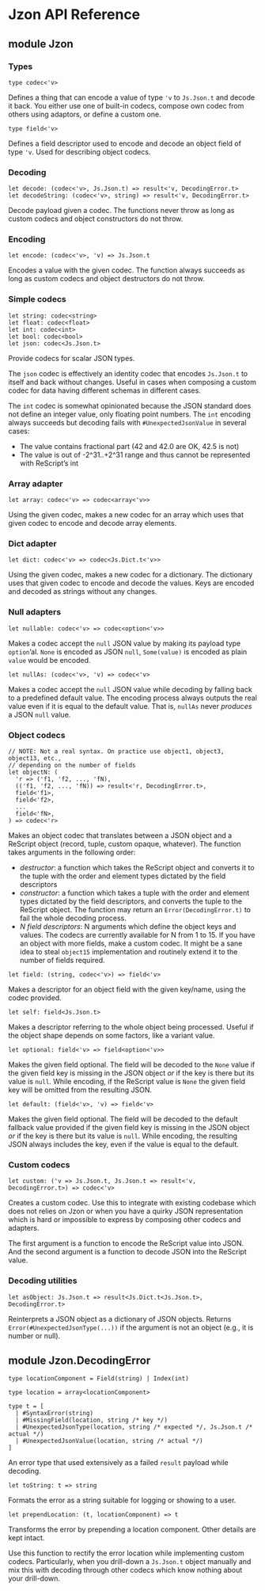# Jzon API Reference

## module Jzon

### Types

```rescript
type codec<'v>
```

Defines a thing that can encode a value of type `'v` to `Js.Json.t` and decode it back. You either use one of built-in codecs, compose own codec from others using adaptors, or define a custom one.

```rescript
type field<'v>
```

Defines a field descriptor used to encode and decode an object field of type `'v`. Used for describing object codecs.

### Decoding

```rescript
let decode: (codec<'v>, Js.Json.t) => result<'v, DecodingError.t>
let decodeString: (codec<'v>, string) => result<'v, DecodingError.t>
```

Decode payload given a codec. The functions never throw as long as custom codecs and object constructors do not throw.

### Encoding

```rescript
let encode: (codec<'v>, 'v) => Js.Json.t
```

Encodes a value with the given codec. The function always succeeds as long as custom codecs and object destructors do not throw.

### Simple codecs

```rescript
let string: codec<string>
let float: codec<float>
let int: codec<int>
let bool: codec<bool>
let json: codec<Js.Json.t>
```

Provide codecs for scalar JSON types.

The `json` codec is effectively an identity codec that encodes `Js.Json.t` to itself and back without changes. Useful in cases when composing a custom codec for data having different schemas in different cases.

The `int` codec is somewhat opinionated because the JSON standard does not define an integer value, only floating point numbers. The `int` encoding always succeeds but decoding fails with `#UnexpectedJsonValue` in several cases:

- The value contains fractional part (42 and 42.0 are OK, 42.5 is not)
- The value is out of -2^31..+2^31 range and thus cannot be represented with ReScript’s int

### Array adapter

```rescript
let array: codec<'v> => codec<array<'v>>
```

Using the given codec, makes a new codec for an array which uses that given codec to encode and decode array elements.

### Dict adapter

```rescript
let dict: codec<'v> => codec<Js.Dict.t<'v>>
```

Using the given codec, makes a new codec for a dictionary. The dictionary uses that given codec to encode and decode the values. Keys are encoded and decoded as strings without any changes.

### Null adapters

```rescript
let nullable: codec<'v> => codec<option<'v>>
```

Makes a codec accept the `null` JSON value by making its payload type `option`’al. `None` is encoded as JSON `null`, `Some(value)` is encoded as plain `value` would be encoded.

```rescript
let nullAs: (codec<'v>, 'v) => codec<'v>
```

Makes a codec accept the `null` JSON value while decoding by falling back to a predefined default value. The encoding process always outputs the real value even if it is equal to the default value. That is, `nullAs` never _produces_ a JSON `null` value.

### Object codecs

```rescript
// NOTE: Not a real syntax. On practice use object1, object3, object13, etc.,
// depending on the number of fields
let objectN: (
  'r => ('f1, 'f2, ..., 'fN),
  (('f1, 'f2, ..., 'fN)) => result<'r, DecodingError.t>,
  field<'f1>,
  field<'f2>,
  ...
  field<'fN>,
) => codec<'r>
```

Makes an object codec that translates between a JSON object and a ReScript object (record, tuple, custom opaque, whatever). The function takes arguments in the following order:

- _destructor_: a function which takes the ReScript object and converts it to the tuple with the order and element types dictated by the field descriptors
- _constructor_: a function which takes a tuple with the order and element types dictated by the field descriptors, and converts the tuple to the ReScript object. The function may return an `Error(DecodingError.t)` to fail the whole decoding process.
- _N field descriptors_: N arguments which define the object keys and values. The codecs are currently available for N from 1 to 15. If you have an object with more fields, make a custom codec. It might be a sane idea to steal `object15` implementation and routinely extend it to the number of fields required.

```rescript
let field: (string, codec<'v>) => field<'v>
```

Makes a descriptor for an object field with the given key/name, using the codec provided.

```rescript
let self: field<Js.Json.t>
```

Makes a descriptor referring to the whole object being processed. Useful if the object shape depends on some factors, like a variant value.

```rescript
let optional: field<'v> => field<option<'v>>
```

Makes the given field optional. The field will be decoded to the `None` value if the given field key is missing in the JSON object _or_ if the key is there but its value is `null`. While encoding, if the ReScript value is `None` the given field key will be omitted from the resulting JSON.

```rescript
let default: (field<'v>, 'v) => field<'v>
```

Makes the given field optional. The field will be decoded to the default fallback value provided if the given field key is missing in the JSON object _or_ if the key is there but its value is `null`. While encoding, the resulting JSON always includes the key, even if the value is equal to the default.

### Custom codecs

```rescript
let custom: ('v => Js.Json.t, Js.Json.t => result<'v, DecodingError.t>) => codec<'v>
```

Creates a custom codec. Use this to integrate with existing codebase which does not relies on Jzon or when you have a quirky JSON representation which is hard or impossible to express by composing other codecs and adapters.

The first argument is a function to encode the ReScript value into JSON. And the second argument is a function to decode JSON into the ReScript value.

### Decoding utilities

```rescript
let asObject: Js.Json.t => result<Js.Dict.t<Js.Json.t>, DecodingError.t>
```

Reinterprets a JSON object as a dictionary of JSON objects. Returns `Error(#UnexpectedJsonType(...))` if the argument is not an object (e.g., it is number or null).

## module Jzon.DecodingError

```rescript
type locationComponent = Field(string) | Index(int)

type location = array<locationComponent>

type t = [
  | #SyntaxError(string)
  | #MissingField(location, string /* key */)
  | #UnexpectedJsonType(location, string /* expected */, Js.Json.t /* actual */)
  | #UnexpectedJsonValue(location, string /* actual */)
]
```

An error type that used extensively as a failed `result` payload while decoding.

```rescript
let toString: t => string
```

Formats the error as a string suitable for logging or showing to a user.

```rescript
let prependLocation: (t, locationComponent) => t
```

Transforms the error by prepending a location component. Other details are kept intact.

Use this function to rectify the error location while implementing custom codecs. Particularly, when you drill-down a `Js.Json.t` object manually and mix this with decoding through other codecs which know nothing about your drill-down.
